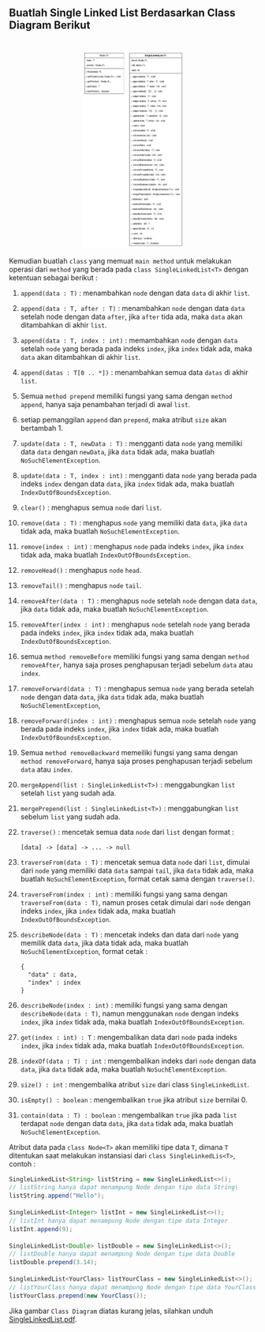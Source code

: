 ## Buatlah Single Linked List Berdasarkan Class Diagram Berikut
#

<p align="center"><img src="assets/SingleLinkedList.png" alt="Class Diagram" height="400px"></p>

Kemudian buatlah `class` yang memuat `main method` untuk melakukan operasi dari `method` yang berada pada `class SingleLinkedList<T>` dengan ketentuan sebagai berikut :
1. `append(data : T)` : menambahkan `node` dengan data `data` di akhir `list`.
2. `append(data : T, after : T)` : menambahkan `node` dengan data `data` setelah node dengan data `after`, jika `after` tida ada, maka `data` akan ditambahkan di akhir `list`.
3. `append(data : T, index : int)` : memambahkan `node` dengan `data` setelah `node` yang berada pada indeks `index`, jika `index` tidak ada, maka `data` akan ditambahkan di akhir `list`.
4. `append(datas : T[0 .. *])` : menambahkan semua data `datas` di akhir `list`.
5. Semua `method prepend` memiliki fungsi yang sama dengan `method append`, hanya saja penambahan terjadi di awal `list`.
6. setiap pemanggilan `append` dan `prepend`, maka atribut `size` akan bertambah 1.
7. `update(data : T, newData : T)` : mengganti data `node` yang memiliki data `data` dengan `newData`, jika `data` tidak ada, maka buatlah `NoSuchElementException`.
8. `update(data : T, index : int)` : mengganti data `node` yang berada pada indeks `index` dengan data `data`, jika `index` tidak ada, maka buatlah `IndexOutOfBoundsException`.
9. `clear()` : menghapus semua `node` dari `list`.
10. `remove(data : T)` : menghapus `node` yang memiliki data `data`, jika `data` tidak ada, maka buatlah `NoSuchElementException`.
11. `remove(index : int)` : menghapus `node` pada indeks `index`, jika `index` tidak ada, maka buatlah `IndexOutOfBoundsException`.
12. `removeHead()` : menghapus `node` `head`.
13. `removeTail()` : menghapus `node` `tail`.
14. `removeAfter(data : T)` : menghapus `node` setelah `node` dengan data `data`, jika `data` tidak ada, maka buatlah `NoSuchElementException`.
15. `removeAfter(index : int)` : menghapus `node` setelah `node` yang berada pada indeks `index`, jika `index` tidak ada, maka buatlah `IndexOutOfBoundsException`.
16. semua `method removeBefore` memiliki fungsi yang sama dengan `method removeAfter`, hanya saja proses penghapusan terjadi sebelum `data` atau `index`.
17. `removeForward(data : T)` : menghapus semua `node` yang berada setelah `node` dengan data `data`, jika `data` tidak ada, maka buatlah `NoSuchElementException`,
18. `removeForward(index : int)` : menghapus semua `node` setelah `node` yang berada pada indeks `index`, jika `index` tidak ada, maka buatlah `IndexOutOfBoundsException`.
19. Semua `method removeBackward` memeiliki fungsi yang sama dengan `method removeForward`, hanya saja proses penghapusan terjadi sebelum `data` atau `index`.
20. `mergeAppend(list : SingleLinkedList<T>)` : menggabungkan `list` setelah `list` yang sudah ada.
21. `mergePrepend(list : SingleLinkedList<T>)` : menggabungkan `list` sebelum `list` yang sudah ada.
22. `traverse()` : mencetak semua data `node` dari `list` dengan format :
    ```
    [data] -> [data] -> ... -> null
    ```
23. `traverseFrom(data : T)` : mencetak semua data `node` dari `list`, dimulai dari `node` yang memiliki data `data` sampai `tail`, jika `data` tidak ada, maka buatlah `NoSuchElementException`, format cetak sama dengan `traverse()`.
24. `traverseFrom(index : int)` : memiliki fungsi yang sama dengan `traverseFrom(data : T)`, namun proses cetak dimulai dari `node` dengan indeks `index`, jika `index` tidak ada, maka buatlah `IndexOutOfBoundsException`.
25. `describeNode(data : T)` : mencetak indeks dan data dari `node` yang memilik data `data`, jika data tidak ada, maka buatlah `NoSuchElementException`, format cetak : 
    ```
    {
      "data" : data,
      "index" : index
    }
    ```
    
26. `describeNode(index : int)` : memiliki fungsi yang sama dengan `describeNode(data : T)`, namun menggunakan `node` dengan indeks `index`, jika `index` tidak ada, maka buatlah `IndexOutOfBoundsException`.
27. `get(index : int) : T` : mengembalikan data dari `node` pada indeks `index`, jika `index` tidak ada, maka buatlah `IndexOutOfBoundsException`.
28. `indexOf(data : T) : int` : mengembalikan indeks dari `node` dengan data `data`, jika `data` tidak ada, maka buatlah `NoSuchElementException`.
29. `size() : int` : mengembalika atribut `size` dari class `SingleLinkedList`.
30. `isEmpty() : boolean` : mengembalikan `true` jika atribut `size` bernilai 0.
31. `contain(data : T) : boolean` : mengembalikan `true` jika pada `list` terdapat `node` dengan data `data`, jika `data` tidak ada, maka buatlah `NoSuchElementException`.

Atribut data pada `class Node<T>` akan memiliki tipe data `T`, dimana `T` ditentukan saat melakukan instansiasi dari `class SingleLinkedLis<T>`, contoh :
```java
SingleLinkedList<String> listString = new SingleLinkedList<>();
// listString hanya dapat menampung Node dengan tipe data String\
listString.append("Hello");

SingleLinkedList<Integer> listInt = new SingleLinkedList<>();
// listInt hanya dapat menampung Node dengan tipe data Integer
listInt.append(9);

SingleLinkedList<Double> listDouble = new SingleLinkedList<>();
// listDouble hanya dapat menampung Node dengan tipe data Double
listDouble.prepend(3.14);

SingleLinkedList<YourClass> listYourClass = new SingleLinkedList<>();
// listYourClass hanya dapat menampung Node dengan tipe data YourClass'
listYourClass.prepend(new YourClass());
```
Jika gambar `Class Diagram` diatas kurang jelas, silahkan unduh [SingleLinkedList.pdf](assets/SingleLinkedList.pdf "Class Diagram SingleLinkedList").